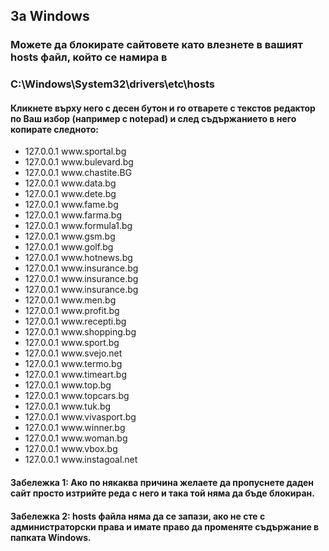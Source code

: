
<h2>За Windows</h2>

<h3>Можете да блокирате сайтовете като влезнете в вашият hosts файл, който се намира в</h3>

<h3>C:\Windows\System32\drivers\etc\hosts</h3>

<h4>Кликнете върху него с десен бутон и го отварете с текстов редактор по Ваш избор (например с notepad) 
и след съдържанието в него копирате следното:</h4>

<ul>

<li>127.0.0.1 www.sportal.bg</li>
<li>127.0.0.1 www.bulevard.bg</li>
<li>127.0.0.1 www.chastite.BG</li>
<li>127.0.0.1 www.data.bg</li>
<li>127.0.0.1 www.dete.bg</li>
<li>127.0.0.1 www.fame.bg</li>
<li>127.0.0.1 www.farma.bg</li>
<li>127.0.0.1 www.formula1.bg</li>
<li>127.0.0.1 www.gsm.bg</li>
<li>127.0.0.1 www.golf.bg</li>
<li>127.0.0.1 www.hotnews.bg</li>
<li>127.0.0.1 www.insurance.bg</li>
<li>127.0.0.1 www.insurance.bg</li>
<li>127.0.0.1 www.insurance.bg</li>
<li>127.0.0.1 www.men.bg</li>
<li>127.0.0.1 www.profit.bg</li>
<li>127.0.0.1 www.recepti.bg</li>
<li>127.0.0.1 www.shopping.bg</li>
<li>127.0.0.1 www.sport.bg</li>
<li>127.0.0.1 www.svejo.net</li>
<li>127.0.0.1 www.termo.bg</li>
<li>127.0.0.1 www.timeart.bg</li>
<li>127.0.0.1 www.top.bg</li>
<li>127.0.0.1 www.topcars.bg</li>
<li>127.0.0.1 www.tuk.bg</li>
<li>127.0.0.1 www.vivasport.bg</li>
<li>127.0.0.1 www.winner.bg</li>
<li>127.0.0.1 www.woman.bg</li>
<li>127.0.0.1 www.vbox.bg</li>
<li>127.0.0.1 www.instagoal.net</li>

</ul>

<h4>Забележка 1: Ако по някаква причина желаете да пропуснете даден сайт просто изтрийте реда с него и така той няма да бъде блокиран.</h4>
<h4>Забележка 2: hosts файла няма да се запази, ако не сте с администраторски права и имате право да променяте съдържание в папката Windows.</h4>
